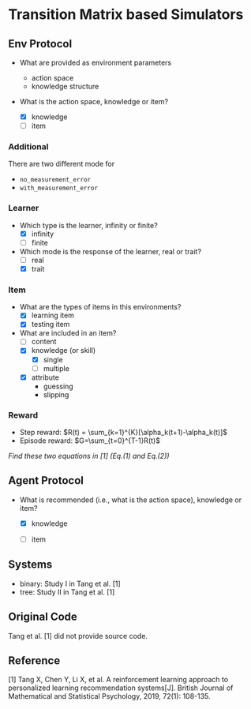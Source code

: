 # Transition Matrix based Simulators

## Env Protocol

- What are provided as environment parameters
    - action space
    - knowledge structure

- What is the action space, knowledge or item?
    - [x] knowledge
    - [ ] item

### Additional

There are two different mode for 

- `no_measurement_error`
- `with_measurement_error`

### Learner
 
- Which type is the learner, infinity or finite?
    - [x] infinity
    - [ ] finite
- Which mode is the response of the learner, real or trait?
    - [ ] real
    - [x] trait

### Item
- What are the types of items in this environments?
    - [x] learning item
    - [x] testing item

- What are included in an item?
    - [ ] content
    - [x] knowledge (or skill)
        - [x] single
        - [ ] multiple
    - [x] attribute
        - guessing
        - slipping

### Reward

- Step reward: $R(t) = \sum_{k=1}^{K}[\alpha_k(t+1)-\alpha_k(t)]$
- Episode reward: $G=\sum_{t=0}^{T-1}R(t)$

_Find these two equations in [1] (Eq.(1) and Eq.(2))_


## Agent Protocol
- What is recommended (i.e., what is the action space), knowledge or item?
    - [x] knowledge
    - [ ] item


## Systems

* binary: Study I in Tang et al. [1]
* tree: Study II in Tang et al. [1]


## Original Code

Tang et al. [1] did not provide source code.

## Reference

[1] Tang X, Chen Y, Li X, et al. A reinforcement learning approach to personalized learning recommendation systems[J]. British Journal of Mathematical and Statistical Psychology, 2019, 72(1): 108-135.

